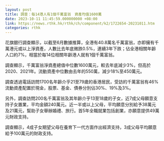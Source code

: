 ```yaml
---
layout: post
title: 調查：每14港人有1個千萬富翁　資產均值1600萬
date: 2023-10-11 11:45:59.000000000 +08:00
link: https://news.rthk.hk/rthk/ch/component/k2/1722654-20231011.htm
categories: rthk
---
```


花旗銀行調查顯示，以截至6月數據推算，全港有40.8萬名千萬富翁，亦即擁有千萬港元或以上淨資產，人數比去年底微跌0.5%，連續3年下跌；佔全港相關年齡人口約7%，相當於每14位相關年齡港人就有1個千萬富翁。

調查顯示，千萬富翁淨資產總值中位數1600萬元，較去年底減少3%，但高於2020、2021年。流動資產中位數由去年的550萬，減少18%至450萬元。

調查透過電話訪問1700名年齡介乎21至79歲的香港居民，受訪的千萬富翁有46%流動資產配置於現金，股票、基金、債券分別佔30%、19%及3%。
 
另外，調查訪問200名千萬富翁及其年齡介乎13至18歲的子女，近7成父母願意支持子女置業，平均金額240萬元。近一半或以上父母，平均願意分別給予38萬元及21萬元，幫助子女舉辦婚禮、旅行。首5年全職就業包括創業，亦願意提供49萬元財政支持。

調查顯示，4成子女期望父母在養育下一代方面作出經濟支持，3成父母平均願意給予100萬元的財政支持。
